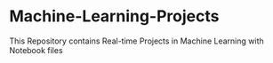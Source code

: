 # Machine-Learning-Projects
This Repository contains Real-time Projects in Machine Learning with Notebook files
